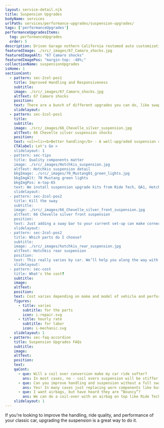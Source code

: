 ```yaml
---
layout: service-detail.njk
title: Suspension Upgrades
bodyName: services
urlPath: services/performance-upgrades/suspension-upgrades/
tags: ['performanceUpgrades']
performanceUpgradesItems:
  tag: performanceUpgrades
  order: 5
description: Driven Garage nothern California restomod auto customization and repair shop
featuredImage: ./src/_images/67_Camaro_shocks.jpg
featuredImageAlt: "67 Camaro shocks"
featuredImagePos: "margin-top: -48%;"
collectionName: suspensionUpgrades
isHome: 1
sectionCont:
  - pattern: sec-2col-pos1
    title: Improved Handling and Responsiveness
    subtitle: 
    image: ./src/_images/67_Camaro_shocks.jpg
    altText: 67 Camaro shocks
    position: 
    text: There are a bunch of different upgrades you can do, like swapping out the shocks and springs, installing sway bars, and upgrading the control arms. The specific upgrades you choose will depend on your car, your budget, and your driving style. But no matter what you choose, you're sure to notice a difference in the way your car drives.
    slidelayout:
  - pattern: sec-2col-pos1
    title: 
    subtitle: 
    image: ./src/_images/66_Chevelle_silver_suspension.jpg
    altText: 66 Chevelle silver suspension shocks
    position: 
    text: <ul><li><b>Better handling</b> - A well-upgraded suspension can make your car more responsive to steering input and reduce body roll in corners. This can make your car more fun to drive and safer on the road.</li><li><b>Smoother ride</b> - A good suspension upgrade can also improve the ride quality of your car by absorbing bumps and road imperfections more effectively. This can make your car more comfortable to drive, especially on long trips.</li><li><b>More ground clearance</b> - If you plan on taking your classic car off-road, an upgraded suspension can give you more ground clearance, which can help you avoid obstacles and improve your car's performance in rough terrain.</li><li><b>Customization</b> - There are many different suspension upgrades available, so you can customize your car's handling and ride quality to your specific preferences.</li></ul>
    CTAlabel: Let's Go >
    slidelayout: 1
  - pattern: sec-tips
    title: Quality components matter
    image: ./src/_images/Hotchkis_suspension.jpg
    altText: Hotchkis suspension detail
    bkgImage: ./src/_images/70_Mustang01_green_lights.jpg
    bkgImgAlt: 70 Mustang green lights
    bkgImgPos: m-top-65
    text: We install suspension upgrade kits from Ride Tech, QA1, Hotchkis Suspension, Detroit Speed and more. We can work with you to determine your goals for the handling - and spec a and purchase a kit for you that gives you the best bang for your buck.
    slidelayout:
  - pattern: sec-2col-pos2
    title: Kill the sway
    subtitle: 
    image: ./src/_images/66_Chevelle_silver_front_suspension.jpg
    altText: 66 Chevelle silver front suspension
    position: 
    text: Just adding a sway bar to your current set-up can make cornering more predictable and help with body roll. It’s not an extensive modification for most cars. This along with some new ball joints, bushings, and service work can go a long way.
    slidelayout:
  - pattern: sec-2col-pos2
    title: Which parts do I choose?
    subtitle: 
    image: ./src/_images/hotchkis_rear_suspension.jpg
    altText: Hotchkis rear suspension
    position: 
    text: This really varies by car. We’ll help you along the way with what your goals are, and what products are available for your car and budget and propose upgrades that make sense for what you plan on doing with your car (cruising, road racing, auto-cross, drag race).
    slidelayout:
  - pattern: sec-cost
    title: What's the cost?
    subtitle: 
    image:
    altText:
    position:
    text: Cost varies depending on make and model of vehicle and performance level desired.
    figures:
      - title: varies
        subtitle: for the parts
        icon: i-repair.svg
      - title: hourly rate
        subtitle: for labor
        icon: i-mechanic.svg
    slidelayout: 1
  - pattern: sec-faq-accordion
    title: Suspension Upgrades FAQs
    subtitle: 
    image: 
    altText: 
    position: 
    text: 
    qaCont:
      - que: Will a coil over conversion make my car ride softer?
        ans: In most cases, no - coil overs suspension will be stiffer - but the predictable handling and increased control may be worth it.
      - que: Can you improve handling and suspension without a full swap?
        ans: Yes! In many cases just replacing worn components like bushings, ball joints, tie rod ends and shocks can make a world of difference.
      - que: I want airbags, but have heard they are “Bouncy”?
        ans: We can do a coil-over with an airbag on top like Ride Tech “Shockwaves” that give you the stance you are looking for, and a great ride quality.
    slidelayout: 1
---
```


If you're looking to improve the handling, ride quality, and performance of your classic car, upgrading the suspension is a great way to do it.